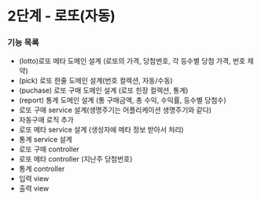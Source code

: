# 2단계 - 로또(자동)

### 기능 목록
+ (lotto)로또 메타 도메인 설계 (로또의 가격, 당첨번호, 각 등수별 당첨 가격, 번호 제약) 
+ (pick) 로또 한줄 도메인 설계(번호 컬렉션, 자동/수동)
+ (puchase) 로또 구매 도메인 설계 (로또 힌장 컬렉션, 통계)
+ (report) 통계 도메인 설계 (통 구매금액, 총 수익, 수익률, 등수별 당첨수)
+ 로또 구매 service 설계(생명주기는 어플리케이션 생명주기와 같다)
+ 자동구매 로직 추가
+ 로또 메타 service 설계 (생성자에 메타 정보 받아서 처리)
+ 통계 service 설계  
+ 로또 구매 controller
+ 로또 메타 controller (지난주 당첨번호)
+ 통계 controller
+ 입력 view
+ 출력 view
